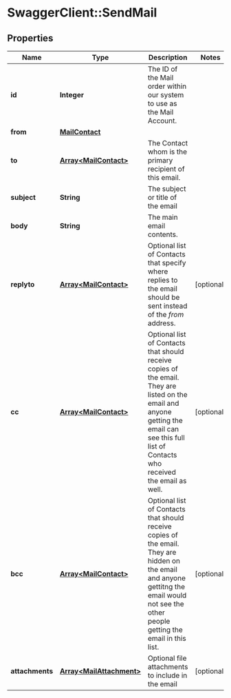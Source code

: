 # SwaggerClient::SendMail

## Properties
Name | Type | Description | Notes
------------ | ------------- | ------------- | -------------
**id** | **Integer** | The ID of the Mail order within our system to use as the Mail Account. | 
**from** | [**MailContact**](MailContact.md) |  | 
**to** | [**Array&lt;MailContact&gt;**](MailContact.md) | The Contact whom is the primary recipient of this email. | 
**subject** | **String** | The subject or title of the email | 
**body** | **String** | The main email contents. | 
**replyto** | [**Array&lt;MailContact&gt;**](MailContact.md) | Optional list of Contacts that specify where replies to the email should be sent instead of the _from_ address. | [optional] 
**cc** | [**Array&lt;MailContact&gt;**](MailContact.md) | Optional list of Contacts that should receive copies of the email.  They are listed on the email and anyone getting the email can see this full list of Contacts who received the email as well. | [optional] 
**bcc** | [**Array&lt;MailContact&gt;**](MailContact.md) | Optional list of Contacts that should receive copies of the email.  They are hidden on the email and anyone gettitng the email would not see the other people getting the email in this list. | [optional] 
**attachments** | [**Array&lt;MailAttachment&gt;**](MailAttachment.md) | Optional file attachments to include in the email | [optional] 

